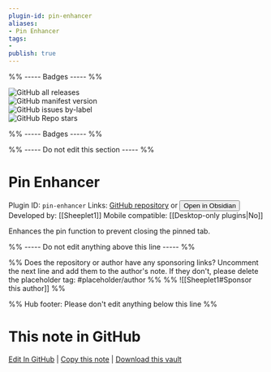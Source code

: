 ```yaml
---
plugin-id: pin-enhancer
aliases:
- Pin Enhancer
tags: 
- 
publish: true
---
```


%% ----- Badges ----- %%

![GitHub all releases](https://img.shields.io/github/downloads/Sheeplet1/obsidian-pin-enhancer/total?color=573E7A&logo=github&style=for-the-badge)   
![GitHub manifest version](https://img.shields.io/github/manifest-json/v/Sheeplet1/obsidian-pin-enhancer?color=573E7A&logo=github&style=for-the-badge)   
![GitHub issues by-label](https://img.shields.io/github/issues/Sheeplet1/obsidian-pin-enhancer/help%20wanted?color=573E7A&logo=github&style=for-the-badge)   
![GitHub Repo stars](https://img.shields.io/github/stars/Sheeplet1/obsidian-pin-enhancer?color=573E7A&logo=github&style=for-the-badge)

%% ----- Badges ----- %%

%% ----- Do not edit this section ----- %%

# Pin Enhancer

Plugin ID: `pin-enhancer`
Links: [GitHub repository](https://github.com/Sheeplet1/obsidian-pin-enhancer) or [<button id=HH>Open in Obsidian</button>](obsidian://show-plugin?id=pin-enhancer)
Developed by: [[Sheeplet1]]
Mobile compatible: [[Desktop-only plugins|No]]

Enhances the pin function to prevent closing the pinned tab.

%% ----- Do not edit anything above this line ----- %% 

%% Does the repository or author have any sponsoring links? Uncomment the next line and add them to the author's note. If they don't, please delete the placeholder tag: #placeholder/author %%
%% ![[Sheeplet1#Sponsor this author]] %%

%% Hub footer: Please don't edit anything below this line %%

# This note in GitHub

<span class="git-footer">[Edit In GitHub](https://github.dev/obsidian-community/obsidian-hub/blob/main/02%20-%20Community%20Expansions/02.05%20All%20Community%20Expansions/Plugins/pin-enhancer.md "git-hub-edit-note") | [Copy this note](https://raw.githubusercontent.com/obsidian-community/obsidian-hub/main/02%20-%20Community%20Expansions/02.05%20All%20Community%20Expansions/Plugins/pin-enhancer.md "git-hub-copy-note") | [Download this vault](https://github.com/obsidian-community/obsidian-hub/archive/refs/heads/main.zip "git-hub-download-vault") </span>
